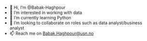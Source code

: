 - 👋 Hi, I’m @Babak-Haghpour
- 👀 I’m interested in working with data
- 🌱 I’m currently learning Python
- 💞️ I’m looking to collaborate on roles such as data analyst/business analyst
- 📫 Reach me on Babak.Haghpour@usn.no

<!---
Babak-Haghpour/Babak-Haghpour is a ✨ special ✨ repository because its `README.md` (this file) appears on your GitHub profile.
You can click the Preview link to take a look at your changes.
--->
